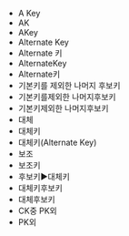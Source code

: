 ﻿- A Key
- AK
- AKey
- Alternate Key
- Alternate 키
- AlternateKey
- Alternate키
- 기본키를 제외한 나머지 후보키
- 기본키를제외한 나머지후보키
- 기본키제외한 나머지후보키
- 대체
- 대체키
- 대체키(Alternate Key)
- 보조
- 보조키
- 후보키▶️대체키
- 대체키후보키
- 대체후보키
- CK중 PK외
- PK외